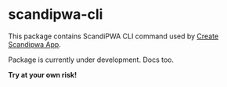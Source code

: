 # scandipwa-cli

This package contains ScandiPWA CLI command used by [Create Scandipwa App](https://github.com/scandipwa/create-scandipwa-app).

Package is currently under development. Docs too.

**Try at your own risk!**